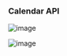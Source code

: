 ### Calendar API

![image](https://user-images.githubusercontent.com/104048277/226143051-b6a492c6-a2ba-490e-b49d-e1c77fb2bc6c.png)

![image](https://user-images.githubusercontent.com/104048277/226143042-cfc56eb8-60da-4b8d-a37f-de56526a1727.png)


